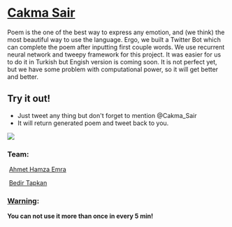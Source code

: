 # **[Cakma Sair](https://twitter.com/Cakma_Sair)**
Poem is the one of the best way to express any emotion, and (we think) the most beautiful way to use the language. Ergo, we built a Twitter Bot which can complete the poem after inputting first couple words. We use recurrent neural network and tweepy framework for this project. It was easier for us to do it in Turkish but Engish version is coming soon. It is not perfect yet, but we have some problem with computational power, so it will get better and better.

## Try it out! 

* Just tweet any thing but don't forget to mention @Cakma_Sair
* It will return generated poem and tweet back to you. 

![](https://raw.githubusercontent.com/AhmetHamzaEmra/CakmaSairOrganization/master/Screen%20Shot%202018-03-01%20at%201.40.08%20PM.png?token=ATpOheGbaJ1HdoXIO3LVCmiC2BREXJOgks5aoZLkwA%3D%3D)

### Team:

​		[Ahmet Hamza Emra](https://github.com/AhmetHamzaEmra)

​		[Bedir Tapkan](https://github.com/BedirT)

### <u>Warning</u>:

**You can not use it more than once in every 5 min!**





